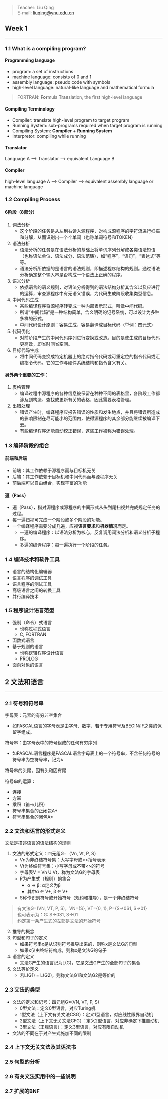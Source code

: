 > Teacher: Liu Qing  
E-mail: liuqing@ynu.edu.cn

## Week 1
---
### 1.1 What is a compiling program?
#### Programming language
- program: a set of instructions
- machine language: consists of 0 and 1
- assembly language: pseudo code with symbols
- high-level language: natural-like language and mathematical formula
> FORTRAN: **For**mula **Tran**slation, the first high-level language

#### Compiling Terminology
- Compiler: translate high-level program to target program
- Running System: sub-programs required when target program is running
- Compiling System: __Compiler__ + __Running System__
- Interpretor: compiling while running

#### Translator
Language A --> Translator --> equivalent Language B

#### Compiler
high-level language A --> Compiler --> equivalent assembly language or machine language

### 1.2 Compiling Process
#### 6阶段（8部分）
1. 词法分析
   - 这个阶段的任务是从左到右读入源程序，对构成源程序的字符流进行扫描和分解，从而识别出一个个单词（也称单词符号和TOKEN）
1. 语法分析
   - 语法分析的任务是在语法分析的基础上将单词序列分解成各类语法短语（也称语法单位、语法成分、语法范畴），如“程序”，“语句”，“表达式”等等。
   - 语法分析所依据的是语言的语法规则，即描述程序结构的规则。通过语法分析确定整个输入串是否构成一个语法上正确的程序。
1. 语义分析
   - 依据语言的语义规则，对语法分析得到的语法结构分析其含义以及应进行的运算，审查源程序中有无语义错误，为代码生成阶段收集类型信息。
1. 中间代码生成
   - 某些编译程序将源程序转变成一种内部表示形式，叫做中间代码。
   - 所谓“中间代码”是一种结构简单，含义明确的记号系统，可以设计为多种多样的形式。
   - 中间代码设计原则：容易生成、容易翻译成目标代码（举例：四元式）
1. 代码优化
   - 对前阶段产生的中间代码序列进行变换或改造。目的是使生成的目标代码更高效，即省时间省空间。
1. 目标代码生成
   - 将中间代码变换成特定机器上的绝对指令代码或可重定位的指令代码或汇编指令代码。它的工作与硬件系统结构和指令含义有关。

#### 另外两个重要的工作：
1. 表格管理
   - 编译过程中源程序的各种信息被保留在种种不同的表格里，各阶段工作都涉及到构造、查找或更新有关的表格，因此需要表格管理。
1. 出错处理
   - 错误产生时，编译程序应报告错误的性质和发生地点，并且将错误所造成的影响限制在尽可能小的范围内，使得源程序的其余部分能继续被编译下去。
   - 有些编译程序还能自动校正错误，这些工作被称为错误处理。

### 1.3 编译阶段的组合
#### 前端和后端
- 前端：其工作依赖于源程序而与目标机无关
- 后端：其工作依赖于目标机和中间代码而与源程序无关
- 前后端可以自由组合，实现丰富的功能

#### 遍（Pass）
- 遍（Pass），指对源程序或源程序的中间形式从头到尾扫视并完成规定任务的过程。
- 每一遍扫视可完成一个阶段或多个阶段的功能。
- 一个编译程序需要分成几遍，应视**语言要求**和**机器情况**而定。
  - 一遍的编译程序：以语法分析为核心，反复调用词法分析和语义分析子程序。
  - 多遍的编译程序：每一遍执行一个阶段的任务。

### 1.4 编译技术和软件工具
- 语言的结构化编辑器
- 语言程序的调试工具
- 语言程序的测试工具
- 高级语言之间的转换工具
- 并行编译技术

### 1.5 程序设计语言范型
- 强制（命令）式语言
  - 也称过程式语言
  - C, FORTRAN
- 函数式语言
- 基于规则的语言
  - 也称逻辑程序设计语言
  - PROLOG
- 面向对象的语言

## 2 文法和语言
---
### 2.1 符号和符号串
字母表：元素的有穷非空集合
- 如PASCAL语言的字母表是由字母、数字、若干专用符号及BEGIN/IF之类的保留字组成。

符号串：由字母表中的符号组成的任何有穷序列
- 如PASCAL语言程序是PASCAL语言字母表上的一个符号串，不含任何符号的符号串为空符号串，记为**ε**

符号串的头尾，固有头和固有尾

符号串的运算：
- 连接
- 方幂
- 乘积（笛卡儿积）
- 符号串集合的正闭包A+
- 符号串集合的闭包A*
### 2.2 文法和语言的形式定义
文法是描述语言的语法结构的规则
1. 文法的形式定义：四元组G=（Vn, Vt, P, S）
   - Vn为非终结符号集：大写字母或<>括号表示
   - Vt为终结符号集：小写字母或不带<>的符号
   - 字母表V = Vn U Vt，称为文法G的字母表
   - P为产生式（规则）的集合
     - α -> β: α定义为β
     - 其中α ∈ V+, β ∈ V*
   - S称作识别符号或开始符号（规约和推导），是一个非终结符号
> 有文法G=(VN, VT, P, S)，VN={S}, VT={0, 1}, P={S->0S1, S->01}  
> 也可表示为：G: S->0S1, S->01  
> 约定第一条产生式的左部是文法的开始符号  
2. 推导的概念
3. 句型和句子的定义
   - 如果符号串x是从识别符号推导出来的，则称x是文法G的句型
   - 如果x仅由终结符构成，则称x是文法G的句子
4. 语言的定义
   - 文法G产生的语言记为L(G)，它是文法G产生的全部句子的集合
5. 文法等价定义
   - 若L(G1) = L(G2)，则称文法G1和文法G2是等价的

### 2.3 文法的类型
- 文法的定义和记号：四元组G=(VN, VT, P, S)
  - 0型文法：定义0型语言，对应Turing机
  - 1型文法（上下文有关文法CSG）：定义1型语言，对应线性限界自动机
  - 2型文法（上下文无关文法CFG）：定义2型语言，对应非确定下推自动机
  - 3型文法（正规语言）：定义3型语言，对应有限自动机
- 文法的不同在于对产生式施加不同的限制

### 2.4 上下文无关文法及其语法书

### 2.5 句型的分析

### 2.6 有关文法实用中的一些说明

### 2.7 扩展的BNF